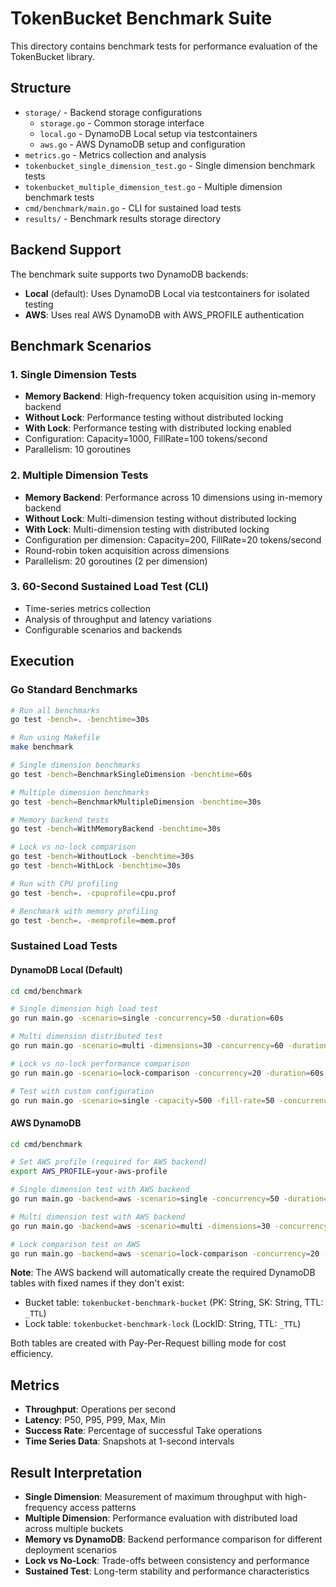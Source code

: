 # TokenBucket Benchmark Suite

This directory contains benchmark tests for performance evaluation of the TokenBucket library.

## Structure

- `storage/` - Backend storage configurations
  - `storage.go` - Common storage interface
  - `local.go` - DynamoDB Local setup via testcontainers
  - `aws.go` - AWS DynamoDB setup and configuration
- `metrics.go` - Metrics collection and analysis
- `tokenbucket_single_dimension_test.go` - Single dimension benchmark tests
- `tokenbucket_multiple_dimension_test.go` - Multiple dimension benchmark tests
- `cmd/benchmark/main.go` - CLI for sustained load tests
- `results/` - Benchmark results storage directory

## Backend Support

The benchmark suite supports two DynamoDB backends:

- **Local** (default): Uses DynamoDB Local via testcontainers for isolated testing
- **AWS**: Uses real AWS DynamoDB with AWS_PROFILE authentication

## Benchmark Scenarios

### 1. Single Dimension Tests
- **Memory Backend**: High-frequency token acquisition using in-memory backend
- **Without Lock**: Performance testing without distributed locking
- **With Lock**: Performance testing with distributed locking enabled
- Configuration: Capacity=1000, FillRate=100 tokens/second
- Parallelism: 10 goroutines

### 2. Multiple Dimension Tests  
- **Memory Backend**: Performance across 10 dimensions using in-memory backend
- **Without Lock**: Multi-dimension testing without distributed locking
- **With Lock**: Multi-dimension testing with distributed locking
- Configuration per dimension: Capacity=200, FillRate=20 tokens/second
- Round-robin token acquisition across dimensions
- Parallelism: 20 goroutines (2 per dimension)

### 3. 60-Second Sustained Load Test (CLI)
- Time-series metrics collection
- Analysis of throughput and latency variations
- Configurable scenarios and backends

## Execution

### Go Standard Benchmarks
```bash
# Run all benchmarks
go test -bench=. -benchtime=30s

# Run using Makefile
make benchmark

# Single dimension benchmarks
go test -bench=BenchmarkSingleDimension -benchtime=60s

# Multiple dimension benchmarks  
go test -bench=BenchmarkMultipleDimension -benchtime=30s

# Memory backend tests
go test -bench=WithMemoryBackend -benchtime=30s

# Lock vs no-lock comparison
go test -bench=WithoutLock -benchtime=30s
go test -bench=WithLock -benchtime=30s

# Run with CPU profiling
go test -bench=. -cpuprofile=cpu.prof

# Benchmark with memory profiling
go test -bench=. -memprofile=mem.prof
```

### Sustained Load Tests

#### DynamoDB Local (Default)
```bash
cd cmd/benchmark

# Single dimension high load test
go run main.go -scenario=single -concurrency=50 -duration=60s

# Multi dimension distributed test
go run main.go -scenario=multi -dimensions=30 -concurrency=60 -duration=60s

# Lock vs no-lock performance comparison
go run main.go -scenario=lock-comparison -concurrency=20 -duration=60s

# Test with custom configuration
go run main.go -scenario=single -capacity=500 -fill-rate=50 -concurrency=25 -duration=120s
```

#### AWS DynamoDB
```bash
cd cmd/benchmark

# Set AWS profile (required for AWS backend)
export AWS_PROFILE=your-aws-profile

# Single dimension test with AWS backend
go run main.go -backend=aws -scenario=single -concurrency=50 -duration=60s

# Multi dimension test with AWS backend
go run main.go -backend=aws -scenario=multi -dimensions=30 -concurrency=60 -duration=60s

# Lock comparison test on AWS
go run main.go -backend=aws -scenario=lock-comparison -concurrency=20 -duration=60s
```

**Note**: The AWS backend will automatically create the required DynamoDB tables with fixed names if they don't exist:
- Bucket table: `tokenbucket-benchmark-bucket` (PK: String, SK: String, TTL: `_TTL`)
- Lock table: `tokenbucket-benchmark-lock` (LockID: String, TTL: `_TTL`)

Both tables are created with Pay-Per-Request billing mode for cost efficiency.

## Metrics

- **Throughput**: Operations per second
- **Latency**: P50, P95, P99, Max, Min
- **Success Rate**: Percentage of successful Take operations
- **Time Series Data**: Snapshots at 1-second intervals

## Result Interpretation

- **Single Dimension**: Measurement of maximum throughput with high-frequency access patterns
- **Multiple Dimension**: Performance evaluation with distributed load across multiple buckets
- **Memory vs DynamoDB**: Backend performance comparison for different deployment scenarios
- **Lock vs No-Lock**: Trade-offs between consistency and performance
- **Sustained Test**: Long-term stability and performance characteristics